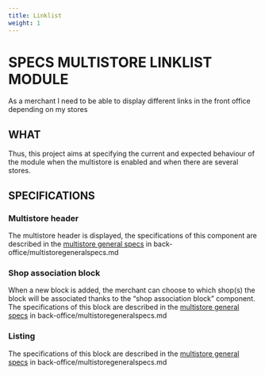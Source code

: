 ```yaml
---
title: Linklist
weight: 1
---
```

# SPECS MULTISTORE LINKLIST MODULE

As a merchant I need to be able to display different links in the front office depending on my stores

## WHAT

Thus, this project aims at specifying the current and expected behaviour of the module when the multistore is enabled and when there are several stores.

## SPECIFICATIONS

### Multistore header
The multistore header is displayed, the specifications of this component are described in the [multistore general specs](../back-office/multistoregeneralspecs.md#multistore-header-only-from-178) in back-office/multistoregeneralspecs.md

### Shop association block
When a new block is added, the merchant can choose to which shop(s) the block will be associated thanks to the “shop association block” component.<br/>
The specifications of this block are described in the [multistore general specs](../back-office/multistoregeneralspecs.md#shop-association-block) in back-office/multistoregeneralspecs.md

### Listing
The specifications of this block are described in the [multistore general specs](../back-office/multistoregeneralspecs.md#actions-in-the-lisitngs-grids) in back-office/multistoregeneralspecs.md
